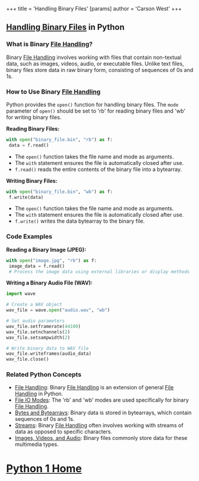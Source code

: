 +++
 title = 'Handling Binary Files'
[params]
	author = 'Carson West'
+++
## [Handling Binary Files](./../handling-binary-files/) in Python

### What is Binary [File Handling](./../file-handling/)?
Binary [File Handling](./../file-handling/) involves working with files that contain non-textual data, such as images, videos, audio, or executable files. Unlike text files, binary files store data in raw binary form, consisting of sequences of 0s and 1s.

### How to Use Binary [File Handling](./../file-handling/)
Python provides the `open()` function for handling binary files. The `mode` parameter of `open()` should be set to 'rb' for reading binary files and 'wb' for writing binary files.

**Reading Binary Files:**

```python
with open("binary_file.bin", "rb") as f:
 data = f.read()
```

* The `open()` function takes the file name and mode as arguments.
* The `with` statement ensures the file is automatically closed after use.
* `f.read()` reads the entire contents of the binary file into a bytearray.

**Writing Binary Files:**

```python
with open("binary_file.bin", "wb") as f:
 f.write(data)
```

* The `open()` function takes the file name and mode as arguments.
* The `with` statement ensures the file is automatically closed after use.
* `f.write()` writes the data bytearray to the binary file.

### Code Examples
**Reading a Binary Image (JPEG):**

```python
with open("image.jpg", "rb") as f:
 image_data = f.read()
 # Process the image data using external libraries or display methods
```

**Writing a Binary Audio File (WAV):**

```python
import wave

# Create a WAV object
wav_file = wave.open("audio.wav", "wb")

# Set audio parameters
wav_file.setframerate(44100)
wav_file.setnchannels(2)
wav_file.setsampwidth(2)

# Write binary data to WAV file
wav_file.writeframes(audio_data)
wav_file.close()
```

### Related Python Concepts
- [File Handling](./../file-handling/): Binary [File Handling](./../file-handling/) is an extension of general [File Handling](./../file-handling/) in Python.
- [File IO Modes](./../file-io-modes/): The 'rb' and 'wb' modes are used specifically for binary [File Handling](./../file-handling/).
- [Bytes and Bytearrays](./../bytes-and-bytearrays/): Binary data is stored in bytearrays, which contain sequences of 0s and 1s.
- [Streams](./../streams/): Binary [File Handling](./../file-handling/) often involves working with streams of data as opposed to specific characters.
- [Images, Videos, and Audio](./../images-videos-and-audio/): Binary files commonly store data for these multimedia types.
# [Python 1 Home](./../python-1-home/)